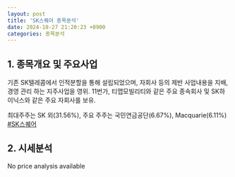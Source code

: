 ```yaml
---
layout: post
title: 'SK스퀘어 종목분석'
date: 2024-10-27 21:20:23 +0900
categories: 종목분석
---
```


## 1. 종목개요 및 주요사업

기존 SK텔레콤에서 인적분할을 통해 설립되었으며, 자회사 등의 제반 사업내용을 지배, 경영 관리 하는 지주사업을 영위. 11번가, 티맵모빌리티와 같은 주요 종속회사 및 SK하이닉스와 같은 주요 자회사를 보유.

최대주주는 SK 외(31.56%), 주요 주주는 국민연금공단(6.67%), Macquarie(6.11%)
[#SK스퀘어](#)

## 2. 시세분석

No price analysis available
